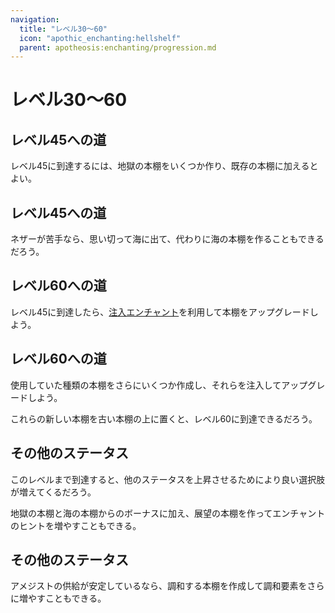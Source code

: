 ```yaml
---
navigation:
  title: "レベル30～60"
  icon: "apothic_enchanting:hellshelf"
  parent: apotheosis:enchanting/progression.md
---
```


# レベル30～60

## レベル45への道

レベル45に到達するには、<Color id="blue">地獄の本棚</Color>をいくつか作り、既存の本棚に加えるとよい。

<Recipe id="apothic_enchanting:hellshelf" />

## レベル45への道

ネザーが苦手なら、思い切って海に出て、代わりに<Color id="blue">海の本棚</Color>を作ることもできるだろう。

<Recipe id="apothic_enchanting:seashelf" />

## レベル60への道

<ItemImage id="apothic_enchanting:infused_hellshelf" />

レベル45に到達したら、[注入エンチャント](../table/infusion.md)を利用して本棚をアップグレードしよう。

## レベル60への道

<ItemImage id="apothic_enchanting:infused_seashelf" />

使用していた種類の本棚をさらにいくつか作成し、それらを注入してアップグレードしよう。

これらの新しい本棚を古い本棚の上に置くと、レベル60に到達できるだろう。

## その他のステータス

<ItemImage id="apothic_enchanting:sightshelf" />

このレベルまで到達すると、他のステータスを上昇させるためにより良い選択肢が増えてくるだろう。

地獄の本棚と海の本棚からのボーナスに加え、<Color id="blue">展望の本棚</Color>を作って<Color hex="#00AAAA">エンチャントのヒント</Color>を増やすこともできる。

## その他のステータス

アメジストの供給が安定しているなら、<Color id="blue">調和する本棚</Color>を作成して<Color hex="#CCCC33">調和</Color>要素をさらに増やすこともできる。

<Recipe id="apothic_enchanting:rectifier" />

